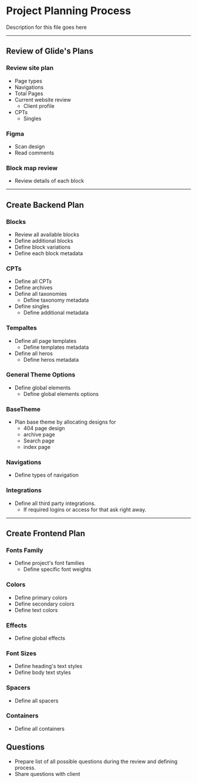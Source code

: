 # Project Planning Process

Description for this file goes here

-------------------------------------------------------

## Review of Glide's Plans

### Review site plan

* Page types
* Navigations
* Total Pages
* Current website review
  * Client profile
* CPTs
  * Singles

### Figma

* Scan design
* Read comments

### Block map review

* Review details of each block

---

## Create Backend Plan

### Blocks

* Review all available blocks
* Define additional blocks
* Define block variations
* Define each block metadata

### CPTs

* Define all CPTs
* Define archives
* Define all taxonomies
  * Define taxonomy metadata
* Define singles
  * Define additional metadata

### Tempaltes

* Define all page templates
  * Define templates metadata
* Define all heros
  * Define heros metadata

### General Theme Options

* Define global elements
  * Define global elements options

### BaseTheme

* Plan base theme by allocating designs for
  * 404 page design
  * archive page
  * Search page
  * index page

### Navigations

* Define types of navigation

### Integrations

* Define all third party integrations.
  * If required logins or access for that ask right away.

---

## Create Frontend Plan

### Fonts Family

* Define project's font families
  * Define specific font weights

### Colors

* Define primary colors
* Define secondary colors
* Define text colors

### Effects

* Define global effects

### Font Sizes

* Define heading's text styles
* Define body text styles

### Spacers

* Define all spacers

### Containers

* Define all containers

## Questions

* Prepare list of all possible questions during the review and defining process.
* Share questions with client
